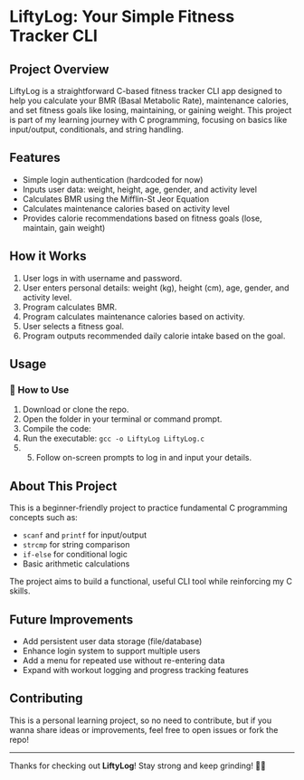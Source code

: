 # LiftyLog: Your Simple Fitness Tracker CLI

## Project Overview
LiftyLog is a straightforward C-based fitness tracker CLI app designed to help you calculate your BMR (Basal Metabolic Rate), maintenance calories, and set fitness goals like losing, maintaining, or gaining weight. This project is part of my learning journey with C programming, focusing on basics like input/output, conditionals, and string handling.

## Features
- Simple login authentication (hardcoded for now)
- Inputs user data: weight, height, age, gender, and activity level
- Calculates BMR using the Mifflin-St Jeor Equation
- Calculates maintenance calories based on activity level
- Provides calorie recommendations based on fitness goals (lose, maintain, gain weight)

## How it Works
1. User logs in with username and password.
2. User enters personal details: weight (kg), height (cm), age, gender, and activity level.
3. Program calculates BMR.
4. Program calculates maintenance calories based on activity.
5. User selects a fitness goal.
6. Program outputs recommended daily calorie intake based on the goal.

## Usage

### 🚀 How to Use
1. Download or clone the repo.
2. Open the folder in your terminal or command prompt.
3. Compile the code:
4. Run the executable: `gcc -o LiftyLog LiftyLog.c`
5. 5. Follow on-screen prompts to log in and input your details.

## About This Project
This is a beginner-friendly project to practice fundamental C programming concepts such as:
- `scanf` and `printf` for input/output
- `strcmp` for string comparison
- `if-else` for conditional logic
- Basic arithmetic calculations

The project aims to build a functional, useful CLI tool while reinforcing my C skills.

## Future Improvements
- Add persistent user data storage (file/database)
- Enhance login system to support multiple users
- Add a menu for repeated use without re-entering data
- Expand with workout logging and progress tracking features

## Contributing
This is a personal learning project, so no need to contribute, but if you wanna share ideas or improvements, feel free to open issues or fork the repo!

---

Thanks for checking out **LiftyLog**! Stay strong and keep grinding! 💪😎

